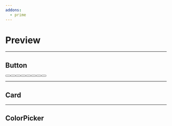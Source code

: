 ```yaml
---
addons:
  - prime
---
```


# Preview

---

## Button

<div class="card flex justify-center flex-wrap gap-4">
  <Button label="Primary" />
  <Button label="Secondary" severity="secondary" />
  <Button label="Success" severity="success" />
  <Button label="Info" severity="info" />
  <Button label="Warn" severity="warn" />
  <Button label="Help" severity="help" />
  <Button label="Danger" severity="danger" />
  <Button label="Contrast" severity="contrast" />
</div>

---

## Card

<Card style="width: 50rem; overflow: hidden">
    <template #header>
        <img alt="user header" src="https://primefaces.org/cdn/primevue/images/usercard.png" />
    </template>
    <template #title>Advanced Card</template>
    <template #subtitle>Card subtitle</template>
    <template #content>
        <p class="m-0">
            Lorem ipsum dolor sit amet, consectetur adipisicing elit. Inventore sed consequuntur error repudiandae numquam deserunt quisquam repellat libero asperiores earum nam nobis, culpa ratione quam perferendis esse, cupiditate neque
            quas!
        </p>
    </template>
    <template #footer>
        <div class="flex gap-4 mt-1">
            <Button label="Cancel" severity="secondary" outlined class="w-full" />
            <Button label="Save" class="w-full" />
        </div>
    </template>
</Card>

---

## ColorPicker

<div class="card flex justify-center">
    <ColorPicker v-model="color" inline />
</div>

